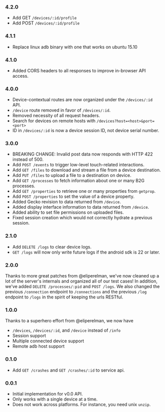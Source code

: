 ### 4.2.0

+ Add GET `/devices/:id/profile`
+ Add POST `/devices/:id/profile`

### 4.1.1

+ Replace linux adb binary with one that works on ubuntu 15.10

### 4.1.0

+ Added CORS headers to all responses to improve in-browser API access.

### 4.0.0

+ Device-contextual routes are now organized under the `/devices/:id` API.
+ `/device` route removed in favor of `/devices/:id`.
+ Removed necessity of all request headers.
+ Search for devices on remote hosts with `/devices?host=<host>&port=<port>`
+ ID in `/devices/:id` is now a device session ID, not device serial number.

### 3.0.0

+ BREAKING CHANGE: Invalid post data now responds with HTTP 422 instead of 500.
+ Add `POST /events` to trigger low-level touch-related interactions.
+ Add `GET /files` to download and stream a file from a device destination.
+ Add `PUT /files` to upload a file to a destination on device.
+ Add `GET /processes` to fetch information about one or many B2G processes.
+ Add `GET /properties` to retrieve one or many properties from `getprop`.
+ Add `POST /properties` to set the value of a device property.
+ Added Gecko revision to data returned from `/device`.
+ Added display interface information to data returned from `/device`.
+ Added ability to set file permissions on uploaded files.
+ Fixed session creation which would not correctly hydrate a previous session.

### 2.1.0

+ Add `DELETE /logs` to clear device logs.
+ `GET /logs` will now only write future logs if the android sdk is 22
  or later.

### 2.0.0

Thanks to more great patches from @eliperelman, we've now cleaned up a
lot of the server's internals and organized all of our test cases! In
addition, we've added `DELETE /processes/:pid` and `POST /logs`. We also
changed the previous `/connection` endpoint to `/connections` and the
previous `/log` endpoint to `/logs` in the spirit of keeping the urls RESTful.

### 1.0.0

Thanks to a superhero effort from @eliperelman, we now have

+ `/devices`, `/devices/:id`, and `/device` instead of `/info`
+ Session support
+ Multiple connected device support
+ Remote adb host support

### 0.1.0

+ Add `GET /crashes` and `GET /crashes/:id` to service api.

### 0.0.1

+ Initial implementation for v0.0 API.
+ Only works with a single device at a time.
+ Does not work across platforms. For instance, you need unix `unzip`.
